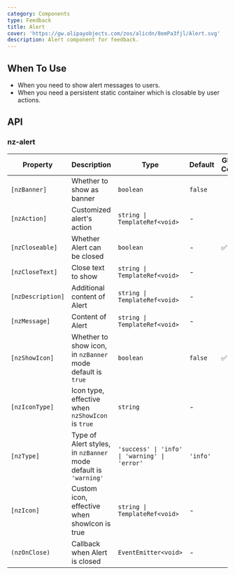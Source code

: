 ```yaml
---
category: Components
type: Feedback
title: Alert
cover: 'https://gw.alipayobjects.com/zos/alicdn/8emPa3fjl/Alert.svg'
description: Alert component for feedback.
---
```


## When To Use

- When you need to show alert messages to users.
- When you need a persistent static container which is closable by user actions.

## API

### nz-alert

| Property          | Description                                                     | Type                                          | Default  | Global Config |
| ----------------- | --------------------------------------------------------------- | --------------------------------------------- | -------- | ------------- |
| `[nzBanner]`      | Whether to show as banner                                       | `boolean`                                     | `false`  |
| `[nzAction]`      | Customized alert's action                                       | `string \| TemplateRef<void>`                 | -        |
| `[nzCloseable]`   | Whether Alert can be closed                                     | `boolean`                                     | -        | ✅            |
| `[nzCloseText]`   | Close text to show                                              | `string \| TemplateRef<void>`                 | -        |
| `[nzDescription]` | Additional content of Alert                                     | `string \| TemplateRef<void>`                 | -        |
| `[nzMessage]`     | Content of Alert                                                | `string \| TemplateRef<void>`                 | -        |
| `[nzShowIcon]`    | Whether to show icon, in `nzBanner` mode default is `true`      | `boolean`                                     | `false`  | ✅            |
| `[nzIconType]`    | Icon type, effective when `nzShowIcon` is `true`                | `string`                                      | -        |
| `[nzType]`        | Type of Alert styles, in `nzBanner` mode default is `'warning'` | `'success' \| 'info' \| 'warning' \| 'error'` | `'info'` |
| `[nzIcon]`        | Custom icon, effective when showIcon is true                    | `string \| TemplateRef<void>`                 | -        |
| `(nzOnClose)`     | Callback when Alert is closed                                   | `EventEmitter<void>`                          | -        |

